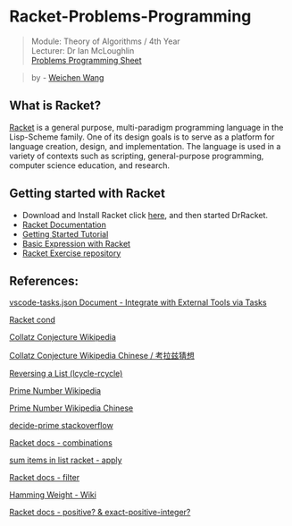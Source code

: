 # Racket-Problems-Programming
> Module: Theory of Algorithms / 4th Year  
> Lecturer: Dr Ian McLoughlin  
> [Problems Programming Sheet](https://github.com/w326004741/Racket-Problems-Programming/blob/master/problems-programming%20project.pdf)  

> by - [Weichen Wang](https://w326004741.github.io/)

## What is Racket?
[Racket](https://racket-lang.org/) is a general purpose, multi-paradigm programming language in the Lisp-Scheme family. One of its design goals is to
serve as a platform for language creation, design, and implementation. The language is used in a variety of contexts such as
scripting, general-purpose programming, computer science education, and research.

## Getting started with Racket
- Download and Install Racket click [here](https://download.racket-lang.org/), and then started DrRacket.
- [Racket Documentation](https://docs.racket-lang.org/)
- [Getting Started Tutorial](https://docs.racket-lang.org/getting-started/index.html)
- [Basic Expression with Racket](https://github.com/w326004741/Racket-Ex/blob/master/1.basic_expression.rkt)
- [Racket Exercise repository](https://github.com/w326004741/Racket-Ex)





## References:
[vscode-tasks.json Document - Integrate with External Tools via Tasks](https://code.visualstudio.com/docs/editor/tasks)

[Racket cond](https://docs.racket-lang.org/reference/if.html?q=cond#%28form._%28%28lib._racket%2Fprivate%2Fletstx-scheme..rkt%29._cond%29%29)                                              

[Collatz Conjecture Wikipedia](https://docs.racket-lang.org/guide/conditionals.html)                                        

[Collatz Conjecture Wikipedia Chinese / 考拉兹猜想](https://zh.wikipedia.org/wiki/%E8%80%83%E6%8B%89%E5%85%B9%E7%8C%9C%E6%83%B3)

[Reversing a List (lcycle-rcycle)](https://github.com/w326004741/Racket-Ex/blob/master/3.grcomdiv.rkt)

[Prime Number Wikipedia](https://en.wikipedia.org/wiki/Prime_number)

[Prime Number Wikipedia Chinese](https://zh.wikipedia.org/wiki/%E7%B4%A0%E6%95%B0)

[decide-prime stackoverflow](https://stackoverflow.com/questions/13791047/scheme-prime-numbers)

[Racket docs - combinations](https://docs.racket-lang.org/reference/pairs.html?q=combinations#%28def._%28%28lib._racket%2Flist..rkt%29._combinations%29%29)

[sum items in list racket - apply](https://stackoverflow.com/questions/41512010/sum-items-in-list-racket)

[Racket docs - filter](https://docs.racket-lang.org/reference/pairs.html#%28def._%28%28lib._racket%2Fprivate%2Flist..rkt%29._filter%29%29)

[Hamming Weight - Wiki](https://en.wikipedia.org/wiki/Hamming_weight)

[Racket docs - positive? & exact-positive-integer?](http://docs.racket-lang.org/reference/number-types.html?q=positive%3F#%28def._%28%28quote._~23~25kernel%29._positive~3f%29%29)

